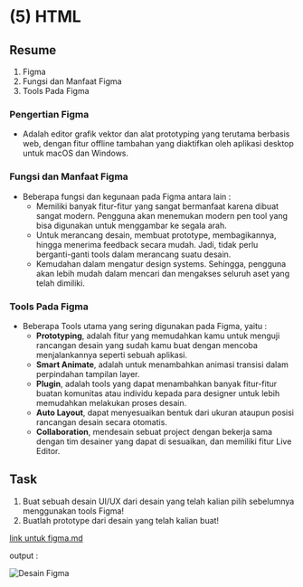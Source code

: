 # (5) HTML

## Resume
1. Figma
2. Fungsi dan Manfaat Figma
3. Tools Pada Figma

### Pengertian Figma
* Adalah editor grafik vektor dan alat prototyping yang terutama berbasis web, dengan fitur offline tambahan yang diaktifkan oleh aplikasi desktop untuk macOS dan Windows.

### Fungsi dan Manfaat Figma
* Beberapa fungsi dan kegunaan pada Figma antara lain :
  + Memiliki banyak fitur-fitur yang sangat bermanfaat karena dibuat sangat modern. Pengguna akan menemukan modern pen tool yang bisa digunakan untuk menggambar ke segala arah.
  + Untuk merancang desain, membuat prototype, membagikannya, hingga menerima feedback secara mudah. Jadi, tidak perlu berganti-ganti tools dalam merancang suatu desain.
  + Kemudahan dalam mengatur design systems. Sehingga, pengguna akan lebih mudah dalam mencari dan mengakses seluruh aset yang telah dimiliki.

### Tools Pada Figma
* Beberapa Tools utama yang sering digunakan pada Figma, yaitu :
  + **Prototyping**, adalah fitur yang memudahkan kamu untuk menguji rancangan desain yang sudah kamu buat dengan mencoba menjalankannya seperti sebuah aplikasi.
  + **Smart Animate**, adalah untuk menambahkan animasi transisi dalam perpindahan tampilan layer.
  + **Plugin**, adalah tools yang dapat menambahkan banyak fitur-fitur buatan komunitas atau individu kepada para designer untuk lebih memudahkan melakukan proses desain.
  + **Auto Layout**, dapat menyesuaikan bentuk dari ukuran ataupun posisi rancangan desain secara otomatis.
  + **Collaboration**, mendesain sebuat project dengan bekerja sama dengan tim desainer yang dapat di sesuaikan, dan memiliki fitur Live Editor.

## Task
1. Buat sebuah desain UI/UX dari desain yang telah kalian pilih sebelumnya menggunakan tools Figma!
2. Buatlah prototype dari desain yang telah kalian buat!

[link untuk figma.md](https://github.com/fauzanfadly/VueJS_Fauzan-Fadly/blob/bb9a44f99f7641cd77b4895435c43caa8488747a/2_Version%20Control%20and%20Branch%20Manajement%20(Git)/praktikum/link%20untuk%20github.md)

output :

![Desain Figma](https://img.freepik.com/free-vector/landing-page-with-laptop_52683-28586.jpg?t=st=1645596016~exp=1645596616~hmac=ed0cf866e413db83f4a263efe8ed8a130dddc1dc22aa81214c8525993cdf9965&w=740)